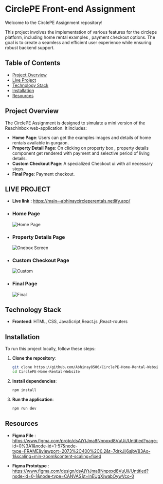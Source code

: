 # CirclePE Front-end Assignment

Welcome to the CirclePE Assignment repository!

This project involves the implementation of various features for the circlepe platform, including home rental examples , payment checkout options. The goal is to create a seamless and efficient user experience while ensuring robust backend support.

## Table of Contents

- [Project Overview](#project-overview)
- [Live Project](#live-project)
- [Technology Stack](#technology-stack)
- [Installation](#installation)
- [Resources](#resources)


## Project Overview

The CirclePE Assignment is designed to simulate a mini version of the ReachInbox web-application. It includes:

- **Home Page**: Users can get the examples images and details of home rentals available in gurgaon.
- **Property Detail Page**: On clicking on property box , property details component get rendered with payment and selective period of living details.
- **Custom Checkout Page**: A specialized Checkout ui with all necessary steps.
- **Final Page**: Payment checkout.

## LIVE PROJECT

  - **Live link** : https://main--abhinaycircleperentals.netlify.app/

  - ### Home Page
    ![Home Page](https://github.com/Abhinay8506/CirclePE-Home-Rental-Website/blob/main/src/assets/imagepro12.png)

  - ### Property Details Page
    ![Onebox Screen](https://github.com/Abhinay8506/CirclePE-Home-Rental-Website/blob/main/src/assets/imagepro2.png)

  - ### Custom Checkout Page
    ![Custom](https://github.com/Abhinay8506/CirclePE-Home-Rental-Website/blob/main/src/assets/imagepro3.png)

  - ### Final Page
    ![Final](https://github.com/Abhinay8506/CirclePE-Home-Rental-Website/blob/main/src/assets/imagepro4.png)

## Technology Stack

- **Frontend**: HTML, CSS, JavaScript,React.js ,React-routers

## Installation

To run this project locally, follow these steps:

1. **Clone the repository**:
   ```bash
   git clone https://github.com/Abhinay8506/CirclePE-Home-Rental-Website.git
   cd CirclePE-Home-Rental-Website

2. **Install dependencies**:
   ```bash
   npm install

3. **Run the application**:
   ```bash
   npm run dev


## Resources

 - **Figma File** : https://www.figma.com/proto/dsAjYtJma8Nnpoxd8VuUii/Untitled?page-id=0%3A1&node-id=1-57&node-type=FRAME&viewport=2073%2C400%2C0.2&t=7drkJlj6sjbV83Ao-1&scaling=min-zoom&content-scaling=fixed
   
 - **Figma Prototype** : https://www.figma.com/design/dsAjYtJma8Nnpoxd8VuUii/Untitled?node-id=0-1&node-type=CANVAS&t=lnEUgXjwabOywVco-0
